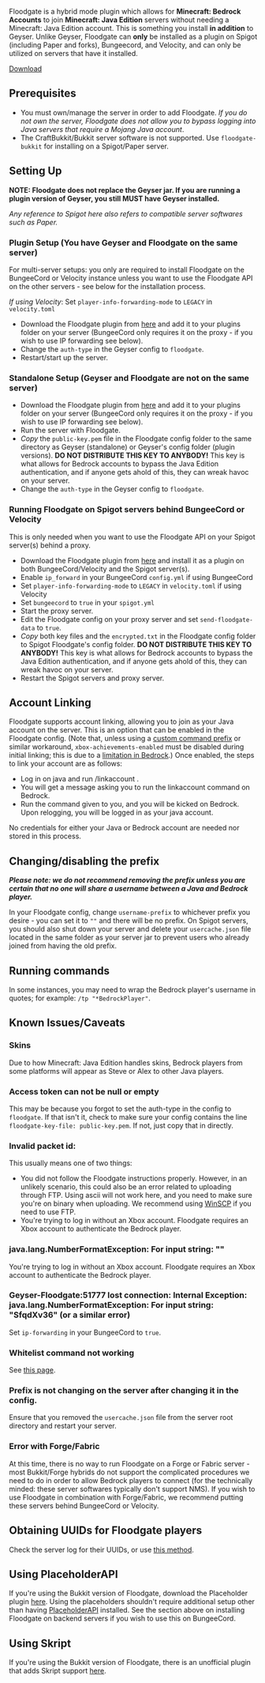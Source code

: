 Floodgate is a hybrid mode plugin which allows for **Minecraft: Bedrock Accounts** to join **Minecraft: Java Edition** servers without needing a Minecraft: Java Edition account. This is something you install **in addition** to Geyser. Unlike Geyser, Floodgate can **only** be installed as a plugin on Spigot (including Paper and forks), Bungeecord, and Velocity, and can only be utilized on servers that have it installed. 

[Download](https://ci.opencollab.dev/job/GeyserMC/job/Floodgate/job/master/)

## Prerequisites

- You must own/manage the server in order to add Floodgate. *If you do not own the server, Floodgate does not allow you to bypass logging into Java servers that require a Mojang Java account*.
- The CraftBukkit/Bukkit server software is not supported. Use `floodgate-bukkit` for installing on a Spigot/Paper server.

## Setting Up
**NOTE: Floodgate does not replace the Geyser jar. If you are running a plugin version of Geyser, you still MUST have Geyser installed.**

*Any reference to Spigot here also refers to compatible server softwares such as Paper.*

### Plugin Setup (You have Geyser and Floodgate on the same server)

For multi-server setups: you only are required to install Floodgate on the BungeeCord or Velocity instance unless you want to use the Floodgate API on the other servers - see below for the installation process.

*If using Velocity*: Set `player-info-forwarding-mode` to `LEGACY` in `velocity.toml` 

- Download the Floodgate plugin from [here](https://ci.nukkitx.com/job/GeyserMC/job/Floodgate/job/master/) and add it to your plugins folder on your server (BungeeCord only requires it on the proxy - if you wish to use IP forwarding see below).
- Change the `auth-type` in the Geyser config to `floodgate`.
- Restart/start up the server.

### Standalone Setup (Geyser and Floodgate are not on the same server)

- Download the Floodgate plugin from [here](https://ci.nukkitx.com/job/GeyserMC/job/Floodgate/job/master/) and add it to your plugins folder on your server (BungeeCord only requires it on the proxy - if you wish to use IP forwarding see below).
- Run the server with Floodgate.
- *Copy* the `public-key.pem` file in the Floodgate config folder to the same directory as Geyser (standalone) or Geyser's config folder (plugin versions). **DO NOT DISTRIBUTE THIS KEY TO ANYBODY!** This key is what allows for Bedrock accounts to bypass the Java Edition authentication, and if anyone gets ahold of this, they can wreak havoc on your server.
- Change the `auth-type` in the Geyser config to `floodgate`.

### Running Floodgate on Spigot servers behind BungeeCord or Velocity

This is only needed when you want to use the Floodgate API on your Spigot server(s) behind a proxy.

- Download the Floodgate plugin from [here](https://ci.nukkitx.com/job/GeyserMC/job/Floodgate/job/master/) and install it as a plugin on both BungeeCord/Velocity and the Spigot server(s).
- Enable `ip_forward` in your BungeeCord `config.yml` if using BungeeCord
- Set `player-info-forwarding-mode` to `LEGACY` in `velocity.toml` if using Velocity
- Set `bungeecord` to `true` in your `spigot.yml`
- Start the proxy server.
- Edit the Floodgate config on your proxy server and set `send-floodgate-data` to `true`.
- *Copy* both key files and the `encrypted.txt` in the Floodgate config folder to Spigot Floodgate's config folder. **DO NOT DISTRIBUTE THIS KEY TO ANYBODY!** This key is what allows for Bedrock accounts to bypass the Java Edition authentication, and if anyone gets ahold of this, they can wreak havoc on your server.
- Restart the Spigot servers and proxy server.

## Account Linking

Floodgate supports account linking, allowing you to join as your Java account on the server. This is an option that can be enabled in the Floodgate config. (Note that, unless using a [custom command prefix](https://www.spigotmc.org/resources/customcommandprefix.87224/) or similar workaround, `xbox-achievements-enabled` must be disabled during initial linking; this is due to a [limitation in Bedrock](https://github.com/GeyserMC/Floodgate/issues/100#issuecomment-756506034).) Once enabled, the steps to link your account are as follows:

- Log in on java and run /linkaccount <xbox gamertag>. 
- You will get a message asking you to run the linkaccount command on Bedrock.
- Run the command given to you, and you will be kicked on Bedrock. Upon relogging, you will be logged in as your java account.

No credentials for either your Java or Bedrock account are needed nor stored in this process.

## Changing/disabling the prefix

***Please note: we do not recommend removing the prefix unless you are certain that no one will share a username between a Java and Bedrock player.***

In your Floodgate config, change `username-prefix` to whichever prefix you desire - you can set it to `""` and there will be no prefix. On Spigot servers, you should also shut down your server and delete your `usercache.json` file located in the same folder as your server jar to prevent users who already joined from having the old prefix.

## Running commands

In some instances, you may need to wrap the Bedrock player's username in quotes; for example: `/tp "*BedrockPlayer"`.

## Known Issues/Caveats

### Skins
Due to how Minecraft: Java Edition handles skins, Bedrock players from some platforms will appear as Steve or Alex to other Java players. 

### Access token can not be null or empty
This may be because you forgot to set the auth-type in the config to `floodgate`. If that isn't it, check to make sure your config contains the line `floodgate-key-file: public-key.pem`. If not, just copy that in directly.

### Invalid packet id: ##
This usually means one of two things:

* You did not follow the Floodgate instructions properly. However, in an unlikely scenario, this could also be an error related to uploading through FTP. Using ascii will not work here, and you need to make sure you're on binary when uploading. We recommend using [WinSCP](https://winscp.net/eng/index.php) if you need to use FTP.
* You're trying to log in without an Xbox account. Floodgate requires an Xbox account to authenticate the Bedrock player.

### java.lang.NumberFormatException: For input string: ""

You're trying to log in without an Xbox account. Floodgate requires an Xbox account to authenticate the Bedrock player.

### Geyser-Floodgate:51777 lost connection: Internal Exception: java.lang.NumberFormatException: For input string: "SfqdXv36" (or a similar error)

Set `ip-forwarding` in your BungeeCord to `true`.

### Whitelist command not working
See [this page](FAQ#how-do-i-add-players-to-the-whitelist-when-using-floodgate).

### Prefix is not changing on the server after changing it in the config.

Ensure that you removed the `usercache.json` file from the server root directory and restart your server.

### Error with Forge/Fabric

At this time, there is no way to run Floodgate on a Forge or Fabric server - most Bukkit/Forge hybrids do not support the complicated procedures we need to do in order to allow Bedrock players to connect (for the technically minded: these server softwares typically don't support NMS). If you wish to use Floodgate in combination with Forge/Fabric, we recommend putting these servers behind BungeeCord or Velocity.

## Obtaining UUIDs for Floodgate players
Check the server log for their UUIDs, or use [this method](FAQ#how-do-i-find-a-players-uuid-without-them-joining-when-using-floodgate).

## Using PlaceholderAPI
If you're using the Bukkit version of Floodgate, download the Placeholder plugin [here](https://github.com/rtm516/FloodgatePlaceholders/). Using the placeholders shouldn't require additional setup other than having [PlaceholderAPI](https://www.spigotmc.org/resources/placeholderapi.6245/) installed. See the section above on installing Floodgate on backend servers if you wish to use this on BungeeCord.

## Using Skript
If you're using the Bukkit version of Floodgate, there is an unofficial plugin that adds Skript support [here](https://github.com/DoctorMacc/floodgate-skript). 